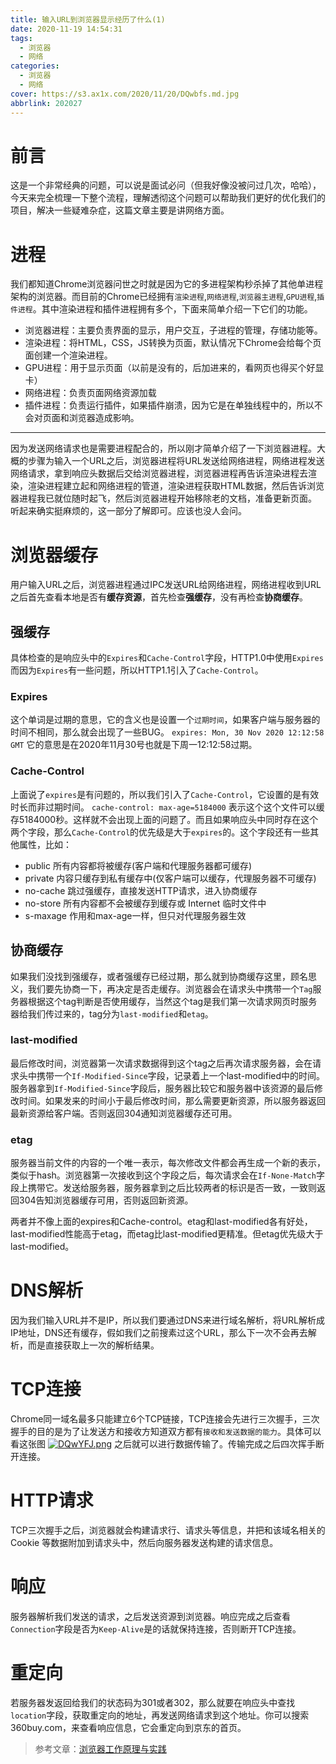 ```yaml
---
title: 输入URL到浏览器显示经历了什么(1)
date: 2020-11-19 14:54:31
tags:
  - 浏览器
  - 网络
categories: 
  - 浏览器
  - 网络
cover: https://s3.ax1x.com/2020/11/20/DQwbfs.md.jpg
abbrlink: 202027
---
```


# 前言
这是一个非常经典的问题，可以说是面试必问（但我好像没被问过几次，哈哈），今天来完全梳理一下整个流程，理解透彻这个问题可以帮助我们更好的优化我们的项目，解决一些疑难杂症，这篇文章主要是讲网络方面。

# 进程
我们都知道Chrome浏览器问世之时就是因为它的多进程架构秒杀掉了其他单进程架构的浏览器。而目前的Chrome已经拥有`渲染进程`,`网络进程`,`浏览器主进程`,`GPU进程`,`插件进程`。其中渲染进程和插件进程拥有多个，下面来简单介绍一下它们的功能。
+ 浏览器进程：主要负责界面的显示，用户交互，子进程的管理，存储功能等。
+ 渲染进程：将HTML，CSS，JS转换为页面，默认情况下Chrome会给每个页面创建一个渲染进程。
+ GPU进程：用于显示页面（以前是没有的，后加进来的，看网页也得买个好显卡）
+ 网络进程：负责页面网络资源加载
+ 插件进程：负责运行插件，如果插件崩溃，因为它是在单独线程中的，所以不会对页面和浏览器造成影响。

<hr/>
因为发送网络请求也是需要进程配合的，所以刚才简单介绍了一下浏览器进程。大概的步骤为输入一个URL之后，浏览器进程将URL发送给网络进程，网络进程发送网络请求，拿到响应头数据后交给浏览器进程，浏览器进程再告诉渲染进程去渲染，渲染进程建立起和网络进程的管道，渲染进程获取HTML数据，然后告诉浏览器进程我已就位随时起飞，然后浏览器进程开始移除老的文档，准备更新页面。
听起来确实挺麻烦的，这一部分了解即可。应该也没人会问。

# 浏览器缓存
用户输入URL之后，浏览器进程通过IPC发送URL给网络进程，网络进程收到URL之后首先查看本地是否有**缓存资源**，首先检查**强缓存**，没有再检查**协商缓存**。

## 强缓存
具体检查的是响应头中的` Expires `和` Cache-Control `字段，HTTP1.0中使用` Expires `而因为` Expires `有一些问题，所以HTTP1.1引入了` Cache-Control `。

### Expires
这个单词是过期的意思，它的含义也是设置一个` 过期时间 `，如果客户端与服务器的时间不相同，那么就会出现了一些BUG。
` expires: Mon, 30 Nov 2020 12:12:58 GMT `
它的意思是在2020年11月30号也就是下周一12:12:58过期。

### Cache-Control
上面说了` expires `是有问题的，所以我们引入了` Cache-Control `，它设置的是有效时长而非过期时间。
` cache-control: max-age=5184000 `
表示这个这个文件可以缓存5184000秒。这样就不会出现上面的问题了。而且如果响应头中同时存在这个两个字段，那么` Cache-Control `的优先级是大于` expires `的。这个字段还有一些其他属性，比如：
+ public  所有内容都将被缓存(客户端和代理服务器都可缓存)
+ private	 内容只缓存到私有缓存中(仅客户端可以缓存，代理服务器不可缓存)
+ no-cache	跳过强缓存，直接发送HTTP请求，进入协商缓存
+ no-store	所有内容都不会被缓存到缓存或 Internet 临时文件中
+ s-maxage  作用和max-age一样，但只对代理服务器生效

## 协商缓存
如果我们没找到强缓存，或者强缓存已经过期，那么就到协商缓存这里，顾名思义，我们要先协商一下，再决定是否走缓存。浏览器会在请求头中携带一个` Tag `服务器根据这个tag判断是否使用缓存，当然这个tag是我们第一次请求网页时服务器给我们传过来的，tag分为` last-modified `和` etag `。

### last-modified
最后修改时间，浏览器第一次请求数据得到这个tag之后再次请求服务器，会在请求头中携带一个` If-Modified-Since `字段，记录着上一个last-modified中的时间。服务器拿到` If-Modified-Since `字段后，服务器比较它和服务器中该资源的最后修改时间。如果发来的时间小于最后修改时间，那么需要更新资源，所以服务器返回最新资源给客户端。否则返回304通知浏览器缓存还可用。

### etag
服务器当前文件的内容的一个唯一表示，每次修改文件都会再生成一个新的表示，类似于hash。浏览器第一次接收到这个字段之后，每次请求会在` If-None-Match `字段上携带它。发送给服务器，服务器拿到之后比较两者的标识是否一致，一致则返回304告知浏览器缓存可用，否则返回新资源。

两者并不像上面的expires和Cache-control。etag和last-modified各有好处，last-modified性能高于etag，而etag比last-modified更精准。但etag优先级大于last-modified。

# DNS解析
因为我们输入URL并不是IP，所以我们要通过DNS来进行域名解析，将URL解析成IP地址，DNS还有缓存，假如我们之前搜素过这个URL，那么下一次不会再去解析，而是直接获取上一次的解析结果。

# TCP连接
Chrome同一域名最多只能建立6个TCP链接，TCP连接会先进行三次握手，三次握手的目的是为了让发送方和接收方知道双方都有` 接收和发送数据的能力 `。具体可以看这张图
[![DQwYFJ.png](https://s3.ax1x.com/2020/11/20/DQwYFJ.png)](https://imgchr.com/i/DQwYFJ)
之后就可以进行数据传输了。传输完成之后四次挥手断开连接。

# HTTP请求
TCP三次握手之后，浏览器就会构建请求行、请求头等信息，并把和该域名相关的 Cookie 等数据附加到请求头中，然后向服务器发送构建的请求信息。

# 响应
服务器解析我们发送的请求，之后发送资源到浏览器。响应完成之后查看` Connection `字段是否为` Keep-Alive `是的话就保持连接，否则断开TCP连接。

# 重定向
若服务器发返回给我们的状态码为301或者302，那么就要在响应头中查找` location `字段，获取重定向的地址，再发送网络请求到这个地址。你可以搜索360buy.com，来查看响应信息，它会重定向到京东的首页。

> 参考文章：[浏览器工作原理与实践](https://time.geekbang.org/column/intro/216)